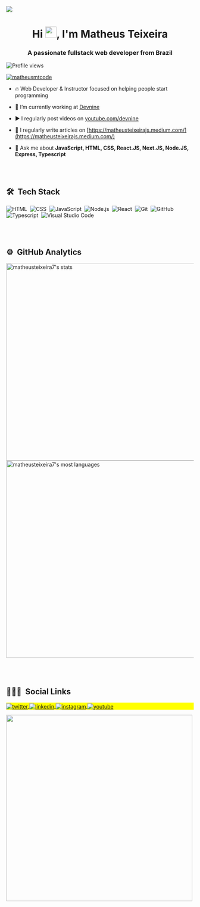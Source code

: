 <img align="top" src="https://i.ibb.co/Pc8wZNk/profile.jpg"/>
<h1 align="center">Hi <img src="https://raw.githubusercontent.com/kaueMarques/kaueMarques/master/hi.gif" width="30px">, I'm Matheus Teixeira</h1>
<h3 align="center">A passionate fullstack web developer from Brazil</h3>
<p align="left"> <img src="https://komarev.com/ghpvc/?username=matheusteixeira7&color=yellow" alt="Profile views" /> </p>

<p align="left"> <a href="https://twitter.com/matheusmtcode" target="blank"><img src="https://img.shields.io/twitter/follow/matheusmtcode?logo=twitter&style=for-the-badge" alt="matheusmtcode" /></a> </p>

- 🔥 Web Developer & Instructor focused on helping people start programming 

- 🔭 I’m currently working at [Devnine](https://devnine.tech)

- ▶️ I regularly post videos on [youtube.com/devnine](https://www.youtube.com/channel/UC0wlbMPR_YWGdh7GuQBPyYQ)

- 📝 I regularly write articles on [https://matheusteixeirajs.medium.com/](https://matheusteixeirajs.medium.com/)

- 💬 Ask me about **JavaScript, HTML, CSS, React.JS, Next.JS, Node.JS, Express, Typescript**

<br><br>

## 🛠 &nbsp;Tech Stack

![HTML](https://img.shields.io/badge/-HTML-05122A?style=flat&logo=HTML5)&nbsp;
![CSS](https://img.shields.io/badge/-CSS-05122A?style=flat&logo=CSS3&logoColor=1572B6)&nbsp;
![JavaScript](https://img.shields.io/badge/-JavaScript-05122A?style=flat&logo=javascript)&nbsp;
![Node.js](https://img.shields.io/badge/-Node.js-05122A?style=flat&logo=node.js)&nbsp;
![React](https://img.shields.io/badge/-React-05122A?style=flat&logo=react)&nbsp;
![Git](https://img.shields.io/badge/-Git-05122A?style=flat&logo=git)&nbsp;
![GitHub](https://img.shields.io/badge/-GitHub-05122A?style=flat&logo=github)&nbsp;
![Typescript](https://img.shields.io/badge/-Typescript-05122A?style=flat&logo=typescript)&nbsp;
![Visual Studio Code](https://img.shields.io/badge/-Visual%20Studio%20Code-05122A?style=flat&logo=visual-studio-code&logoColor=007ACC)&nbsp;

<br><br>

## ⚙️ &nbsp;GitHub Analytics

<p align="left">
<img width="530em" src="https://github-readme-stats.vercel.app/api?username=matheusteixeira7&show_icons=true&theme=vision-friendly-dark" alt="matheusteixeira7's stats"/>
<img width="530em" src="https://github-readme-stats.vercel.app/api/top-langs/?username=matheusteixeira7&layout=compact&theme=vision-friendly-dark" alt="matheusteixeira7's most languages"/>
</p>

<br><br>

## 👨🏽‍🦲 &nbsp;Social Links

<p align="left" style="background:yellow">
<a href="https://twitter.com/matheusmtcode" target="_blank">
  <img align="center" src="https://img.shields.io/badge/-matheusmtcode-05122A?style=flat&logo=twitter" alt="twitter"/>  
</a>
<a href="https://linkedin.com/in/matheusteixeirajs" target="_blank">
  <img align="center" src="https://img.shields.io/badge/-matheusteixeirajs-05122A?style=flat&logo=linkedin" alt="linkedin"/>
</a>
<a href="https://instagram.com/matheusteixeira.js" target="_blank">
 <img align="center" src="https://img.shields.io/badge/-matheusteixeira.js-05122A?style=flat&logo=instagram" alt="instagram"/>
</a>
<a href="https://www.youtube.com/channel/UC0wlbMPR_YWGdh7GuQBPyYQ" target="_blank">
 <img align="center" src="https://img.shields.io/badge/-devnine-05122A?style=flat&logo=youtube" alt="youtube"/>
</a>
</p>

<img width="500em" src="https://github-readme-twitter-gazf.vercel.app/api?id=matheusmtcode&layout=wide&show_reply=off&show_retweet=off" />


<!--
**maykbrito/maykbrito** is a ✨ _special_ ✨ repository because its `README.md` (this file) appears on your GitHub profile.

Here are some ideas to get you started:

- 🔭 I’m currently working on ...
- 🌱 I’m currently learning ...
- 👯 I’m looking to collaborate on ...
- 🤔 I’m looking for help with ...
- 💬 Ask me about ...
- 📫 How to reach me: ...
- 😄 Pronouns: ...
- ⚡ Fun fact: ...
-->
